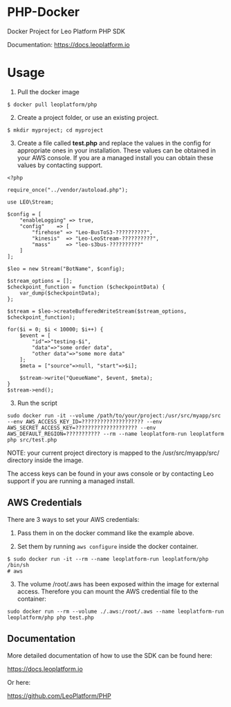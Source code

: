 PHP-Docker
===================

Docker Project for Leo Platform PHP SDK

Documentation: https://docs.leoplatform.io

Usage
=====

1. Pull the docker image

```
$ docker pull leoplatform/php
```

2. Create a project folder, or use an existing project.

```
$ mkdir myproject; cd myproject
```

3. Create a file called **test.php** and replace the values in the config for appropriate ones in your installation.   These values can be obtained in your AWS console. If you are a managed install you can obtain these values by contacting support. 

```
<?php

require_once("../vendor/autoload.php");

use LEO\Stream;

$config = [
	"enableLogging"	=> true,
	"config"	=> [
		"firehose" => "Leo-BusToS3-??????????",
		"kinesis"  => "Leo-LeoStream-??????????",
		"mass"	   => "leo-s3bus-??????????"
	]
];

$leo = new Stream("BotName", $config);

$stream_options = [];
$checkpoint_function = function ($checkpointData) {
	var_dump($checkpointData);
};

$stream = $leo->createBufferedWriteStream($stream_options, $checkpoint_function);

for($i = 0; $i < 10000; $i++) {
	$event = [
		"id"=>"testing-$i",
		"data"=>"some order data",
		"other data"=>"some more data"
	];
	$meta = ["source"=>null, "start"=>$i];
	
	$stream->write("QueueName", $event, $meta);
}
$stream->end();
```

3. Run the script


```
sudo docker run -it --volume /path/to/your/project:/usr/src/myapp/src --env AWS_ACCESS_KEY_ID=???????????????????? --env AWS_SECRET_ACCESS_KEY=???????????????????? --env AWS_DEFAULT_REGION=??????????? --rm --name leoplatform-run leoplatform php src/test.php
```

NOTE: your current project directory is mapped to the /usr/src/myapp/src/ directory inside the image.

The access keys can be found in your aws console or by contacting Leo support if you are running a managed install.


AWS Credentials
--------------

There are 3 ways to set your AWS credentials:

1. Pass them in on the docker command like the example above.

2. Set them by running ```aws configure``` inside the docker container.

```
$ sudo docker run -it --rm --name leoplatform-run leoplatform/php /bin/sh
# aws
```

3. The volume /root/.aws has been exposed within the image for external access. Therefore you can mount the AWS credential file to the container:

```
sudo docker run --rm --volume ./.aws:/root/.aws --name leoplatform-run leoplatform/php php test.php 
```

Documentation
-------------

More detailed documentation of how to use the SDK can be found here:

https://docs.leoplatform.io

Or here:

https://github.com/LeoPlatform/PHP
